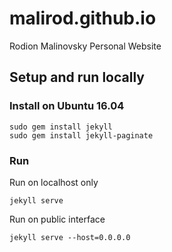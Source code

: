 # malirod.github.io
Rodion Malinovsky Personal Website

## Setup and run locally
### Install on Ubuntu 16.04
```sudo apt install ruby-dev
sudo gem install jekyll
sudo gem install jekyll-paginate
```

### Run
Run on localhost only
```
jekyll serve
```

Run on public interface
```
jekyll serve --host=0.0.0.0
```
